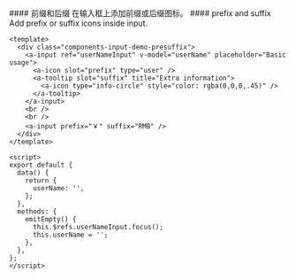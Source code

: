 <cn>
#### 前缀和后缀
在输入框上添加前缀或后缀图标。
</cn>

<us>
#### prefix and suffix
Add prefix or suffix icons inside input.
</us>

```vue
<template>
  <div class="components-input-demo-presuffix">
    <a-input ref="userNameInput" v-model="userName" placeholder="Basic usage">
      <a-icon slot="prefix" type="user" />
      <a-tooltip slot="suffix" title="Extra information">
        <a-icon type="info-circle" style="color: rgba(0,0,0,.45)" />
      </a-tooltip>
    </a-input>
    <br />
    <br />
    <a-input prefix="￥" suffix="RMB" />
  </div>
</template>

<script>
export default {
  data() {
    return {
      userName: '',
    };
  },
  methods: {
    emitEmpty() {
      this.$refs.userNameInput.focus();
      this.userName = '';
    },
  },
};
</script>
```
